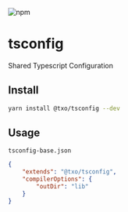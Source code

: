 ![npm](https://img.shields.io/npm/v/@txo/tsconfig)
# tsconfig
Shared Typescript Configuration

## Install

```sh
yarn install @txo/tsconfig --dev
```

## Usage

`tsconfig-base.json`
```json
{
	"extends": "@txo/tsconfig",
	"compilerOptions": {
		"outDir": "lib"
	}
}
```
